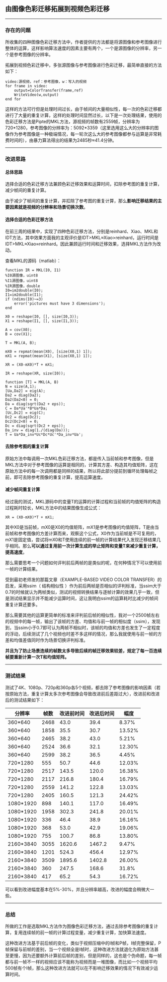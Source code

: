 ## 由图像色彩迁移拓展到视频色彩迁移

---

### 存在的问题

所收集的四种图像色彩迁移方法中，作者提供的方法都是将源图像和参考图像进行整体的运算，这样影响算法速度的因素主要有两个，一个是源图像的分辨率，另一个是参考图像的分辨率。

拓展到视频色彩迁移中，多张源图像与参考图像进行色彩迁移，最简单直接的方法如下：

```
video:源视频，ref：参考图像，w：写入的视频
for frame in video:
	output=ColorTransfer(frame,ref)
	WriteVideo(w,output)
end for
```

这样的方法可行但是处理时间过长，由于帧间的大量相似性，每一次的色彩迁移都进行了大量的重复计算，这样的处理时间显然过长，以下是一次处理结果，使用的色彩迁移方法是Pipte的MKL方法，源视频的帧数有2559帧，分辨率为720\*1280，参考图像的分辨率为：5092\*3359（这里选用这么大的分辨率的图像作为参考图像是一种极端情况，每一轮次这么大的参考图像都参与运算是非常耗费时间的），由暴力算法得出的结果为2485秒≈41.4分钟。

---

### 改进思路

#### 总体思路

选择合适的色彩迁移方法兼顾色彩迁移效果和运算时间，扣除参考图的重复计算，减少帧间的重复计算。

由于减少了帧间的重复计算，并扣除了参考图的重复计算，那么**影响迁移结果的主要因素就是视频的分辨率和场景切换次数**。

#### 选择合适的色彩迁移方法

在前三周的结果中，实现了四种色彩迁移方法，分别是reinhard、Xiao、MKL和IDT方法，其中效果方面我的主观评价是IDT>MKL≈Xiao>reinhard，运行时间是IDT>MKL≈Xiao≈reinhard。因此兼顾运行时间和迁移效果，选择MKL方法作为改动。

查看MKL的源码（matlab）：

```
function IR = MKL(I0, I1)
%I0源图像，uint8
%I1源图像，uint8
%IR源图像，double
I0=im2double(I0);
I1=im2double(I1);
if (ndims(I0)~=3)
    error('pictures must have 3 dimensions');
end

X0 = reshape(I0, [], size(I0,3));
X1 = reshape(I1, [], size(I1,3));

A = cov(X0);
B = cov(X1);

T = MKL(A, B);

mX0 = repmat(mean(X0), [size(X0,1) 1]);
mX1 = repmat(mean(X1), [size(X0,1) 1]);

XR = (X0-mX0)*T + mX1;

IR = reshape(XR, size(I0));

function [T] = MKL(A, B)
N = size(A,1);
[Ua,Da2] = eig(A); 
Da2 = diag(Da2); 
Da2(Da2<0) = 0;
Da = diag(sqrt(Da2 + eps));
C = Da*Ua'*B*Ua*Da;
[Uc,Dc2] = eig(C); 
Dc2 = diag(Dc2);
Dc2(Dc2<0) = 0;
Dc = diag(sqrt(Dc2 + eps));
Da_inv = diag(1./(diag(Da)));
T = Ua*Da_inv*Uc*Dc*Uc'*Da_inv*Ua';
```

#### 去除参考图的重复计算

原始方法中每调用一次MKL色彩迁移方法，都是传入当前帧和参考图像，但是MKL方法中对于参考图像的运算是相同的，计算其方差、构造其均值矩阵，这在原始方法中的每一次调用都是同样的结果，所以将此部分提前到循环处理每帧之前，即可去除参考图像的重复计算，提高运算速度。

#### 减少帧间重复计算

经过我的测试，MKL源码中的变量T的运算的计算过程和当前帧的均值矩阵的构造过程耗时较长，MKL方法中的结果图像生成公式：

```
XR = (X0-mX0)*T + mX1;
```

其中X0是当前帧，mX0是X0的均值矩阵，mX1是参考图像的均值矩阵，T是由当前帧和参考图像的方差计算而来，观察这个公式，X0作为当前帧是不可复用的，mX1是固定值，尝试将mX0和T使用连续的前一帧的计算结果代入发现迁移结果几乎相同。那么**可以通过复用前一次计算生成的举止矩阵和变量T来减少重复计算，提高速度**。

那么需要思考一个问题如何评判前后两帧的是类似的呢，在何种情况下可以使用前一帧的计算结果。

受到最初老师发的那篇文章（EXAMPLE-BASED VIDEO COLOR TRANSFER）的启发，采用ssim（ 结构相似性 ）作为前后两帧是否相似的评判标准，当ssim大于0.7的时候就认为两帧类似，测试的视频转换结果与逐帧计算的效果几乎一致，但是测试结果显示并不能减少运算时间，这让我明白ssim的运算耗时比减少的帧间重复计算还要多。

那么需要其他的运算更简单的标准来评判前后帧的相似性，我对一个2500帧左右的视频中的每一帧，输出了该帧的方差、均值和与前一帧的相似度（ssim），发现到，当ssim小于0.7即可认为两帧不相似时，该帧的均值和方差也发生了一定程度的浮动，后续测试了几个视频也时差不多这样的情况，那么我就使用与前一帧的方差和均值差值同时作为场景切换评判标准。

**并且为了防止场景连续的帧数太多导致后续的帧迁移效果较差，规定了每一百连续帧要重新计算一次T和均值矩阵。**

---

### 测试结果

测试了4K、1080p、720p和360p各5个视频，都去除了参考图像的影响因素（若按原始方法，重复计算太多次参考图像会导致改进前后差距过大），改进前和改进后的测试结果如下：

| 分辨率    | 帧数 | 改进前时间 | 改进后时间 | 幅度   |
| --------- | ---- | ---------- | ---------- | ------ |
| 360*640   | 2468 | 43.0       | 39.4       | 8.37%  |
| 360*640   | 1858 | 35.5       | 30.7       | 13.52% |
| 360*640   | 2465 | 38.2       | 43.0       | 5.21%  |
| 360*640   | 2524 | 36.6       | 32.1       | 12.30% |
| 360*640   | 2599 | 38.2       | 36.5       | 4.45%  |
| 720*1280  | 555  | 50.7       | 44.6       | 12.03% |
| 720*1280  | 2517 | 143.5      | 120.0      | 16.38% |
| 720*1280  | 2117 | 216.8      | 180.4      | 16.79% |
| 720*1280  | 2559 | 141.2      | 122.8      | 13.03% |
| 720*1280  | 2405 | 160.5      | 121.3      | 24.42% |
| 1080*1920 | 898  | 140.1      | 117.0      | 16.49% |
| 1080*1920 | 1958 | 302.3      | 241.8      | 20.01% |
| 1080*1920 | 336  | 46.4       | 38.9       | 16.16% |
| 1080*1920 | 368  | 53.0       | 42.9       | 19.06% |
| 1080*1920 | 755  | 100.7      | 86.8       | 13.80% |
| 2160*3840 | 3055 | 1620.6     | 1467.2     | 9.47%  |
| 2160*3840 | 1201 | 524.3      | 456.4      | 12.97% |
| 2160*3840 | 3509 | 1895.6     | 1402.8     | 26.00% |
| 2160*3840 | 360  | 247.5      | 168.6      | 31.8%  |
| 2160*3840 | 417  | 65.2       | 54.3       | 16.72% |

可以看到改进幅度基本在5%-30%，并且分辨率越高，改进的幅度会稍微大一些。

---

### 总结

所做的工作是选取MKL方法作为图像色彩迁移方法，通过去除参考图像的重复计算，复用连续帧的前一帧的计算过程变量，减少重复计算，加快算法速度。

这种改进方法基于前后帧的变化，类似于视频压缩中的I帧和P帧，I帧完整保留，P帧保留与前帧的差别，当一个视频全是I帧时，这种改进方法就退化为原始方法甚至更慢，因为还要额外计算前后帧的差别，但是同样的，这也是个伪命题，每一帧都与前一帧不一样的视频应该不能称为视频而是一堆图像，而比如一个视频平均500帧有个I帧，那么这种改进方法就可以在不影响迁移效果的情况下有效减少运算时间。


